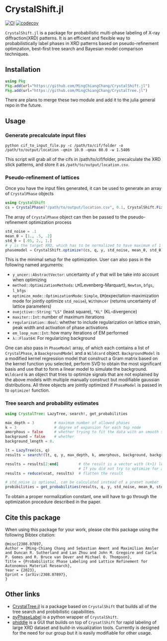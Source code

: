 # CrystalShift.jl
[![CI](https://github.com/MingChiangChang/CrystalShift.jl/actions/workflows/CI.yml/badge.svg)](https://github.com/MingChiangChang/CrystalShift.jl/actions/workflows/CI.yml)
[![codecov](https://codecov.io/gh/MingChiangChang/CrystalShift.jl/branch/main/graph/badge.svg?token=3A8XI43H0C)](https://codecov.io/gh/MingChiangChang/CrystalShift.jl)

`CrystalShift.jl` is a package for probabilistic multi-phase labeling of X-ray diffraction(XRD) patterns. It is an efficient and flexible way to probabilistically label phases in XRD patterns based on pseudo-refinement optimzation, best-first tree search and Bayesian model comparison techniques.

## Installation
```julia
using Pkg
Pkg.add(url="https://github.com/MingChiangChang/CrystalShift.jl")
Pkg.add(url="https://github.com/MingChiangChang/CrystalTree.jl")
```
There are plans to merge these two module and add it to the julia general repo in the future.

## Usage
### Generate precalculate input files
```console
python cif_to_input_file.py -c /path/to/cif/folder -o /path/to/output/location -qmin 10.0 -qmax 80.0 -w 1.5406
```
This script will grab all of the cifs in /path/to/cif/folder, precalculate the XRD stick patterns, and store it as `/path/to/output/location.csv`. 

### Pseudo-refinement of lattices
Once you have the input files generated, it can be used to generate an array of `CrystalPhase` objects
```julia
using CrystalShift
cs = CrystalPhase("/path/to/output/location.csv", 0.1, CrystalShift.FixedPseudoVoigt(0.5))
```
The array of `CrystalPhase` object can then be passed to the pseudo-refinement optimization process
```julia
std_noise = .1
mean_θ = [1., .5, .2]
std_θ = [.05, 2., 1.]
# y is the target XRD, which has to be normalized to have maximum of 1
phasemodel = CrystalShift.optimize!(cs, q, y, std_noise, mean_θ, std_θ) 
```
This is the minimal setup for the optimization. User can also pass in the following named arguments:
* `y_uncer::AbstractVector`: uncertainty of y that will be take into account when optimizing
* `method::OptimizationMethods`: `LM`(Levenberg-Marquart), `Newton`, `bfgs`, `l_bfgs`
* `optimize_mode::OptimizationMode`: `Simple`, `EM`(expectation-maximization mode for jointly optimize `std_noise`), `WithUncer` (returns uncertainty of lattice parameters)
* `ovejctive::String`: `"LS"` (least square), `"KL"` (KL-divergence)
* `maxiter::Int`: number of maximum iterations
* `regularization::Bool`: whether to include regularization on lattice strain, peak width and activation of phase activations
* `em_loop_num::Int`: how many iterations of EM performed
* `λ::Float64`: For regularizing background

One can also pass in `PhaseModel` array, of which each contains a list of `CrystalPhase`, a `BaackgroundModel` and a `Wildcard` object.
`BackgroundModel` is a modified kernel regression model that construct a Gram matrix based on the kernel function you selected, perform SVD to obtain the most significant basis and use that to form a linear model to simulate the background.
`Wildcard` is an object that tries to optimize signals that are not explained by the above models with multiple manually construct but modifiable gaussian distributions.
All three objects are jointly optimized if `PhaseModel` is passed in to `optimize!` function.

### Tree search and probability estimates
```julia
using CrystalTree: LazyTree, search!, get_probabilities

max_depth = 3         # maximum number of allowed phases
k = 3                 # degree of expansion for each top node
amorphous = false     # whether trying to fit the data with an smooth signal
background = false    # whether
background_length = 8.

lt = LazyTree(cs, q)
results = search!(lt, q, y, max_depth, k, amorphous, background, background_length)

results = results[2:end]         # the result is a vector with (k+1) length, one for each level.
                                 # If you did not try to optimize for amorphous phase, you will have to exclude the root node.
results = reduce(vcat, results)  # flatten the result

# std_noise is optional, can be calculated instead of a preset number
probibilities = get_probabilities(results, q, y, std_noise, mean_θ, std_θ, renormalize=true, normalization_constant=2.5)
```
To obtain a proper normalization constant, one will have to go through the optimization procedure described in the paper.

## Cite this package
When using this package for your work, please cite this package using the following Bibtex citation:
```
@misc{2308.07897,
Author = {Ming-Chiang Chang and Sebastian Ament and Maximilian Amsler and Duncan R. Sutherland and Lan Zhou and John M. Gregoire and Carla P. Gomes and R. Bruce van Dover and Michael O. Thompson},
Title = {Probabilistic Phase Labeling and Lattice Refinement for Autonomous Material Research},
Year = {2023},
Eprint = {arXiv:2308.07897},
}
```

## Other links
* [CrystalTree.jl](https://github.com/MingChiangChang/crystaltree.jl) is a package based on `CrystalShift` that builds all of the tree search and probibilistic capabilities.
* [pyPhaseLabel](https://github.com/MingChiangChang/pyPhaseLabel) is a python wrapper of `CrystalShift`.
* [phiddle](https://github.com/MingChiangChang/phiddle) is a GUI that builds on top of `CrysatlShift` for rapid labeling of large XRD dataset and build-in visualization tools.
Currently is designed for the need for our group but it is easily modifiable for other usage.
